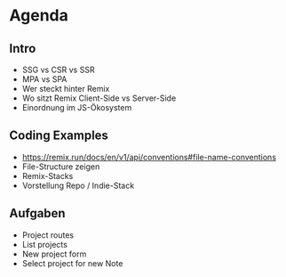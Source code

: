 # Agenda

## Intro

- SSG vs CSR vs SSR
- MPA vs SPA
- Wer steckt hinter Remix
- Wo sitzt Remix Client-Side vs Server-Side
- Einordnung im JS-Ökosystem

## Coding Examples

- https://remix.run/docs/en/v1/api/conventions#file-name-conventions
- File-Structure zeigen
- Remix-Stacks
- Vorstellung Repo / Indie-Stack

## Aufgaben

- Project routes
- List projects
- New project form
- Select project for new Note
